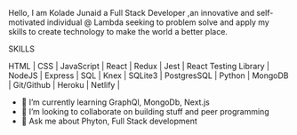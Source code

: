 Hello, I am Kolade Junaid a Full Stack Developer ,an innovative and self-motivated individual @ Lambda seeking to problem solve and apply my skills to create technology to make the world a better place.

SKILLS

HTML | CSS | JavaScript | React | Redux | Jest | React Testing Library | NodeJS | Express | SQL | Knex | SQLite3 | PostgresSQL | Python | MongoDB | Git/Github | Heroku | Netlify |





- 🌱 I’m currently learning GraphQl, MongoDb, Next.js
- 👯 I’m looking to collaborate on building stuff and peer programming
- 💬 Ask me about Phyton, Full Stack development





